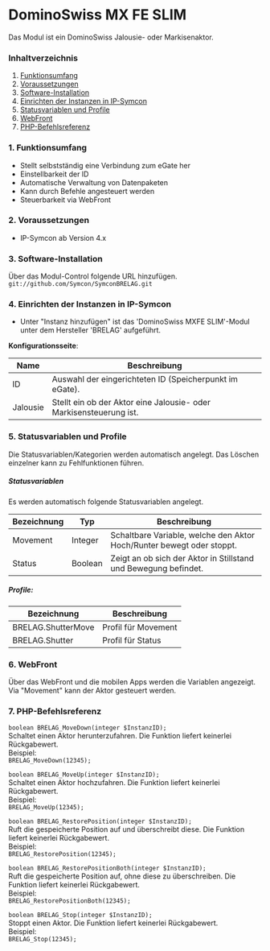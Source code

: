 # DominoSwiss MX FE SLIM
Das Modul ist ein DominoSwiss Jalousie- oder Markisenaktor.

### Inhaltverzeichnis

1. [Funktionsumfang](#1-funktionsumfang)
2. [Voraussetzungen](#2-voraussetzungen)
3. [Software-Installation](#3-software-installation)
4. [Einrichten der Instanzen in IP-Symcon](#4-einrichten-der-instanzen-in-ip-symcon)
5. [Statusvariablen und Profile](#5-statusvariablen-und-profile)
6. [WebFront](#6-webfront)
7. [PHP-Befehlsreferenz](#7-php-befehlsreferenz)

### 1. Funktionsumfang

* Stellt selbstständig eine Verbindung zum eGate her
* Einstellbarkeit der ID
* Automatische Verwaltung von Datenpaketen
* Kann durch Befehle angesteuert werden
* Steuerbarkeit via WebFront

### 2. Voraussetzungen

- IP-Symcon ab Version 4.x

### 3. Software-Installation

Über das Modul-Control folgende URL hinzufügen.  
`git://github.com/Symcon/SymconBRELAG.git`  

### 4. Einrichten der Instanzen in IP-Symcon

- Unter "Instanz hinzufügen" ist das 'DominoSwiss MXFE SLIM'-Modul unter dem Hersteller 'BRELAG' aufgeführt.  

__Konfigurationsseite__:

Name     | Beschreibung
-------- | ---------------------------------
ID       | Auswahl der eingerichteten ID (Speicherpunkt im eGate).
Jalousie | Stellt ein ob der Aktor eine Jalousie- oder Markisensteuerung ist.

### 5. Statusvariablen und Profile

Die Statusvariablen/Kategorien werden automatisch angelegt. Das Löschen einzelner kann zu Fehlfunktionen führen.

##### Statusvariablen

Es werden automatisch folgende Statusvariablen angelegt.

Bezeichnung | Typ     | Beschreibung
----------- | ------- | -----------
Movement    | Integer | Schaltbare Variable, welche den Aktor Hoch/Runter bewegt oder stoppt.
Status      | Boolean | Zeigt an ob sich der Aktor in Stillstand und Bewegung befindet.

##### Profile:

Bezeichnung        | Beschreibung
------------------ | -----------------
BRELAG.ShutterMove | Profil für Movement
BRELAG.Shutter     | Profil für Status

### 6. WebFront

Über das WebFront und die mobilen Apps werden die Variablen angezeigt. Via "Movement" kann der Aktor gesteuert werden.

### 7. PHP-Befehlsreferenz

`boolean BRELAG_MoveDown(integer $InstanzID);`  
Schaltet einen Aktor herunterzufahren.
Die Funktion liefert keinerlei Rückgabewert.  
Beispiel:  
`BRELAG_MoveDown(12345);`  

`boolean BRELAG_MoveUp(integer $InstanzID);`  
Schaltet einen Aktor hochzufahren.
Die Funktion liefert keinerlei Rückgabewert.  
Beispiel:  
`BRELAG_MoveUp(12345);`  

`boolean BRELAG_RestorePosition(integer $InstanzID);`  
Ruft die gespeicherte Position auf und überschreibt diese.
Die Funktion liefert keinerlei Rückgabewert.  
Beispiel:  
`BRELAG_RestorePosition(12345);`  

`boolean BRELAG_RestorePositionBoth(integer $InstanzID);`  
Ruft die gespeicherte Position auf, ohne diese zu überschreiben.
Die Funktion liefert keinerlei Rückgabewert.  
Beispiel:  
`BRELAG_RestorePositionBoth(12345);`   

`boolean BRELAG_Stop(integer $InstanzID);`  
Stoppt einen Aktor.
Die Funktion liefert keinerlei Rückgabewert.  
Beispiel:  
`BRELAG_Stop(12345);`  